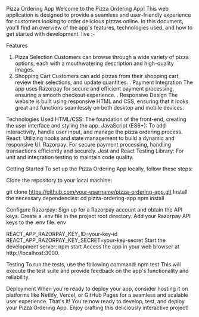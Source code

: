 Pizza Ordering App 
Welcome to the Pizza Ordering App! This web application is designed to provide a seamless and user-friendly experience for customers looking to order delicious pizzas online. In this document, you'll find an overview of the app's features, technologies used, and how to get started with development.
live :-

Features
1. Pizza Selection
Customers can browse through a wide variety of pizza options, each with a mouthwatering description and high-quality images.
2. Shopping Cart
Customers can add pizzas from their shopping cart, review their selections, and update quantities.
. Payment Integration
The app uses Razorpay for secure and efficient payment processing, ensuring a smooth checkout experience.
. Responsive Design
The website is built using responsive HTML and CSS, ensuring that it looks great and functions seamlessly on both desktop and mobile devices.

Technologies Used
HTML/CSS: The foundation of the front-end, creating the user interface and styling the app.
JavaScript (ES6+): To add interactivity, handle user input, and manage the pizza ordering process.
React: Utilizing hooks and state management to build a dynamic and responsive UI.
Razorpay: For secure payment processing, handling transactions efficiently and securely.
Jest and React Testing Library: For unit and integration testing to maintain code quality.

Getting Started
To set up the Pizza Ordering App locally, follow these steps:

Clone the repository to your local machine:

git clone https://github.com/your-username/pizza-ordering-app.git
Install the necessary dependencies:
cd pizza-ordering-app
npm install

Configure Razorpay:
Sign up for a Razorpay account and obtain the API keys.
Create a .env file in the project root directory.
Add your Razorpay API keys to the .env file:
env

REACT_APP_RAZORPAY_KEY_ID=your-key-id
REACT_APP_RAZORPAY_KEY_SECRET=your-key-secret
Start the development server:
npm start
Access the app in your web browser at http://localhost:3000.

Testing
To run the tests, use the following command:
npm test
This will execute the test suite and provide feedback on the app's functionality and reliability.

Deployment
When you're ready to deploy your app, consider hosting it on platforms like Netlify, Vercel, or GitHub Pages for a seamless and scalable user experience.
That's it! You're now ready to develop, test, and deploy your Pizza Ordering App. Enjoy crafting this deliciously interactive project!




